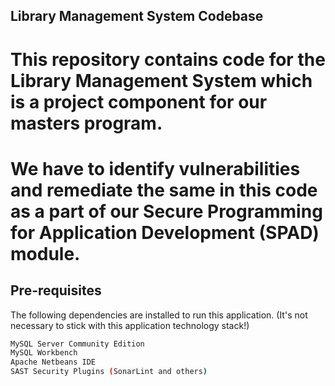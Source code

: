 
## Library Management System Codebase

# This repository contains code for the Library Management System which is a project component for our masters program.

# We have to identify vulnerabilities and remediate the same in this code as a part of our Secure Programming for Application Development (SPAD) module. 

## Pre-requisites

The following dependencies are installed to run this application. (It's not necessary to stick with this application technology stack!)

```bash
MySQL Server Community Edition
MySQL Workbench
Apache Netbeans IDE
SAST Security Plugins (SonarLint and others)
```
